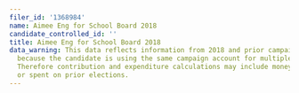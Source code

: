 ```yaml
---
filer_id: '1368984'
name: Aimee Eng for School Board 2018
candidate_controlled_id: ''
title: Aimee Eng for School Board 2018
data_warning: This data reflects information from 2018 and prior campaign filings
  because the candidate is using the same campaign account for multiple elections.
  Therefore contribution and expenditure calculations may include money raised for
  or spent on prior elections.
---
```

